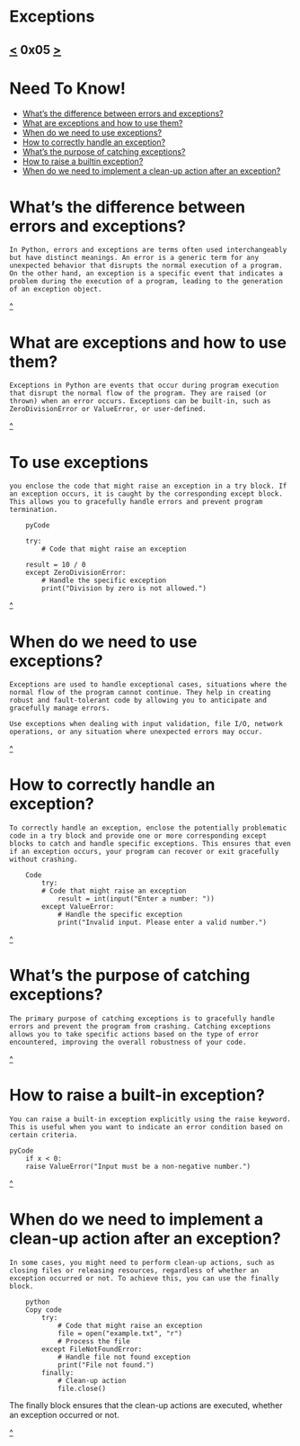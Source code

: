 # Exceptions
[<](https://github.com/TheeKingZa/alx-higher_level_programming/tree/master/0x04-python-more_data_structures/README.md) 0x05 [>](https://github.com/TheeKingZa/alx-higher_level_programming/tree/master/0x06-python-classes/README.md)
---

# Need To Know!
* [What’s the difference between errors and exceptions?](#whats-the-difference-between-errors-and-exceptions)
* [What are exceptions and how to use them?](#to-use-exceptions)
* [When do we need to use exceptions?](#when-do-we-need-to-use-exceptions)
* [How to correctly handle an exception?](#how-to-correctly-handle-an-exception)
* [What’s the purpose of catching exceptions?](#whats-the-purpose-of-catching-exceptions)
* [How to raise a builtin exception?](#how-to-raise-a-built-in-exception)
* [When do we need to implement a clean-up action after an exception?](#when-do-we-need-to-implement-a-clean-up-action-after-an-exception)

# What’s the difference between errors and exceptions?
	In Python, errors and exceptions are terms often used interchangeably but have distinct meanings. An error is a generic term for any unexpected behavior that disrupts the normal execution of a program. On the other hand, an exception is a specific event that indicates a problem during the execution of a program, leading to the generation of an exception object.

[^](#exceptions)

# What are exceptions and how to use them?
	Exceptions in Python are events that occur during program execution that disrupt the normal flow of the program. They are raised (or thrown) when an error occurs. Exceptions can be built-in, such as ZeroDivisionError or ValueError, or user-defined.

[^](#exceptions)

# To use exceptions
	you enclose the code that might raise an exception in a try block. If an exception occurs, it is caught by the corresponding except block. This allows you to gracefully handle errors and prevent program termination.

		pyCode
	
   		try:
     		# Code that might raise an exception
       		
	 	result = 10 / 0
		except ZeroDivisionError:
    		# Handle the specific exception
    		print("Division by zero is not allowed.")

[^](#exceptions)

# When do we need to use exceptions?
	Exceptions are used to handle exceptional cases, situations where the normal flow of the program cannot continue. They help in creating robust and fault-tolerant code by allowing you to anticipate and gracefully manage errors.

	Use exceptions when dealing with input validation, file I/O, network operations, or any situation where unexpected errors may occur.

[^](#exceptions)

# How to correctly handle an exception?
	To correctly handle an exception, enclose the potentially problematic code in a try block and provide one or more corresponding except blocks to catch and handle specific exceptions. This ensures that even if an exception occurs, your program can recover or exit gracefully without crashing.

		Code
			try:
   			# Code that might raise an exception
    			result = int(input("Enter a number: "))
			except ValueError:
    			# Handle the specific exception
    			print("Invalid input. Please enter a valid number.")

[^](#exceptions)

# What’s the purpose of catching exceptions?
	The primary purpose of catching exceptions is to gracefully handle errors and prevent the program from crashing. Catching exceptions allows you to take specific actions based on the type of error encountered, improving the overall robustness of your code.

[^](#exceptions)

# How to raise a built-in exception?
	You can raise a built-in exception explicitly using the raise keyword. This is useful when you want to indicate an error condition based on certain criteria.

	pyCode
		if x < 0:
  		raise ValueError("Input must be a non-negative number.")

[^](#exceptions)

# When do we need to implement a clean-up action after an exception?
	In some cases, you might need to perform clean-up actions, such as closing files or releasing resources, regardless of whether an exception occurred or not. To achieve this, you can use the finally block.

		python
		Copy code
			try:
			    # Code that might raise an exception
			    file = open("example.txt", "r")
			    # Process the file
			except FileNotFoundError:
			    # Handle file not found exception
			    print("File not found.")
			finally:
			    # Clean-up action
			    file.close()

The finally block ensures that the clean-up actions are executed, whether an exception occurred or not.

[^](#exceptions)





